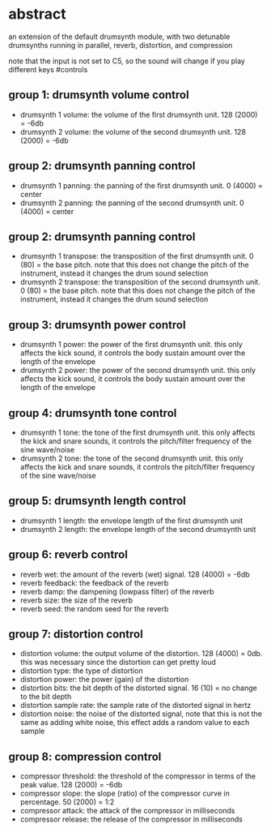 # abstract

an extension of the default drumsynth module, with two detunable drumsynths running in parallel, reverb, distortion, and compression

note that the input is not set to C5, so the sound will change if you play different keys
#controls

## group 1: drumsynth volume control

- drumsynth 1 volume: the volume of the first drumsynth unit. 128 (2000) = -6db
- drumsynth 2 volume: the volume of the second drumsynth unit. 128 (2000) = -6db

## group 2: drumsynth panning control

- drumsynth 1 panning: the panning of the first drumsynth unit. 0 (4000) = center
- drumsynth 2 panning: the panning of the second drumsynth unit. 0 (4000) = center

## group 2: drumsynth panning control

- drumsynth 1 transpose: the transposition of the first drumsynth unit. 0 (80) = the base pitch. note that this does not change the pitch of the instrument, instead it changes the drum sound selection
- drumsynth 2 transpose: the transposition of the second drumsynth unit. 0 (80) = the base pitch. note that this does not change the pitch of the instrument, instead it changes the drum sound selection

## group 3: drumsynth power control

- drumsynth 1 power: the power of the first drumsynth unit. this only affects the kick sound, it controls the body sustain amount over the length of the envelope
- drumsynth 2 power: the power of the second drumsynth unit. this only affects the kick sound, it controls the body sustain amount over the length of the envelope

## group 4: drumsynth tone control

- drumsynth 1 tone: the tone of the first drumsynth unit. this only affects the kick and snare sounds, it controls the pitch/filter frequency of the sine wave/noise
- drumsynth 2 tone: the tone of the second drumsynth unit. this only affects the kick and snare sounds, it controls the pitch/filter frequency of the sine wave/noise

## group 5: drumsynth length control

- drumsynth 1 length: the envelope length of the first drumsynth unit
- drumsynth 2 length: the envelope length of the second drumsynth unit

## group 6: reverb control

- reverb wet: the amount of the reverb (wet) signal. 128 (4000) = -6db
- reverb feedback: the feedback of the reverb
- reverb damp: the dampening (lowpass filter) of the reverb
- reverb size: the size of the reverb
- reverb seed: the random seed for the reverb

## group 7: distortion control

- distortion volume: the output volume of the distortion. 128 (4000) = 0db. this was necessary since the distortion can get pretty loud
- distortion type: the type of distortion
- distortion power: the power (gain) of the distortion
- distortion bits: the bit depth of the distorted signal. 16 (10) = no change to the bit depth
- distortion sample rate: the sample rate of the distorted signal in hertz
- distortion noise: the noise of the distorted signal, note that this is not the same as adding white noise, this effect adds a random value to each sample

## group 8: compression control

- compressor threshold: the threshold of the compressor in terms of the peak value. 128 (2000) = -6db
- compressor slope: the slope (ratio) of the compressor curve in percentage. 50 (2000) = 1:2
- compressor attack: the attack of the compressor in milliseconds
- compressor release: the release of the compressor in milliseconds





